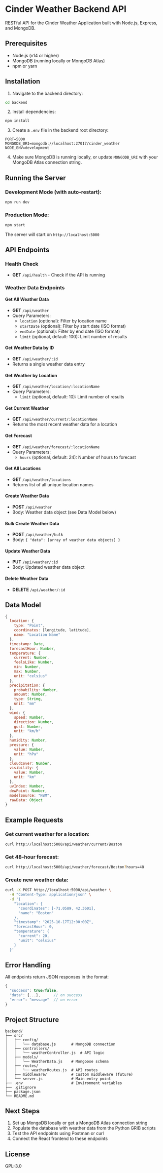 # Cinder Weather Backend API

RESTful API for the Cinder Weather Application built with Node.js, Express, and MongoDB.

## Prerequisites

- Node.js (v14 or higher)
- MongoDB (running locally or MongoDB Atlas)
- npm or yarn

## Installation

1. Navigate to the backend directory:

```bash
cd backend
```

2. Install dependencies:

```bash
npm install
```

3. Create a `.env` file in the backend root directory:

```env
PORT=5000
MONGODB_URI=mongodb://localhost:27017/cinder_weather
NODE_ENV=development
```

4. Make sure MongoDB is running locally, or update `MONGODB_URI` with your MongoDB Atlas connection string.

## Running the Server

### Development Mode (with auto-restart):

```bash
npm run dev
```

### Production Mode:

```bash
npm start
```

The server will start on `http://localhost:5000`

## API Endpoints

### Health Check

- **GET** `/api/health` - Check if the API is running

### Weather Data Endpoints

#### Get All Weather Data

- **GET** `/api/weather`
- Query Parameters:
  - `location` (optional): Filter by location name
  - `startDate` (optional): Filter by start date (ISO format)
  - `endDate` (optional): Filter by end date (ISO format)
  - `limit` (optional, default: 100): Limit number of results

#### Get Weather Data by ID

- **GET** `/api/weather/:id`
- Returns a single weather data entry

#### Get Weather by Location

- **GET** `/api/weather/location/:locationName`
- Query Parameters:
  - `limit` (optional, default: 10): Limit number of results

#### Get Current Weather

- **GET** `/api/weather/current/:locationName`
- Returns the most recent weather data for a location

#### Get Forecast

- **GET** `/api/weather/forecast/:locationName`
- Query Parameters:
  - `hours` (optional, default: 24): Number of hours to forecast

#### Get All Locations

- **GET** `/api/weather/locations`
- Returns list of all unique location names

#### Create Weather Data

- **POST** `/api/weather`
- Body: Weather data object (see Data Model below)

#### Bulk Create Weather Data

- **POST** `/api/weather/bulk`
- Body: `{ "data": [array of weather data objects] }`

#### Update Weather Data

- **PUT** `/api/weather/:id`
- Body: Updated weather data object

#### Delete Weather Data

- **DELETE** `/api/weather/:id`

## Data Model

```javascript
{
  location: {
    type: "Point",
    coordinates: [longitude, latitude],
    name: "Location Name"
  },
  timestamp: Date,
  forecastHour: Number,
  temperature: {
    current: Number,
    feelsLike: Number,
    min: Number,
    max: Number,
    unit: "celsius"
  },
  precipitation: {
    probability: Number,
    amount: Number,
    type: String,
    unit: "mm"
  },
  wind: {
    speed: Number,
    direction: Number,
    gust: Number,
    unit: "km/h"
  },
  humidity: Number,
  pressure: {
    value: Number,
    unit: "hPa"
  },
  cloudCover: Number,
  visibility: {
    value: Number,
    unit: "km"
  },
  uvIndex: Number,
  dewPoint: Number,
  modelSource: "NBM",
  rawData: Object
}
```

## Example Requests

### Get current weather for a location:

```bash
curl http://localhost:5000/api/weather/current/Boston
```

### Get 48-hour forecast:

```bash
curl http://localhost:5000/api/weather/forecast/Boston?hours=48
```

### Create new weather data:

```bash
curl -X POST http://localhost:5000/api/weather \
  -H "Content-Type: application/json" \
  -d '{
    "location": {
      "coordinates": [-71.0589, 42.3601],
      "name": "Boston"
    },
    "timestamp": "2025-10-17T12:00:00Z",
    "forecastHour": 0,
    "temperature": {
      "current": 20,
      "unit": "celsius"
    }
  }'
```

## Error Handling

All endpoints return JSON responses in the format:

```javascript
{
  "success": true/false,
  "data": {...},      // on success
  "error": "message"  // on error
}
```

## Project Structure

```
backend/
├── src/
│   ├── config/
│   │   └── database.js       # MongoDB connection
│   ├── controllers/
│   │   └── weatherController.js  # API logic
│   ├── models/
│   │   └── WeatherData.js    # Mongoose schema
│   ├── routes/
│   │   └── weatherRoutes.js  # API routes
│   ├── middleware/           # Custom middleware (future)
│   └── server.js             # Main entry point
├── .env                      # Environment variables
├── .gitignore
├── package.json
└── README.md
```

## Next Steps

1. Set up MongoDB locally or get a MongoDB Atlas connection string
2. Populate the database with weather data from the Python GRIB scripts
3. Test the API endpoints using Postman or curl
4. Connect the React frontend to these endpoints

## License

GPL-3.0
